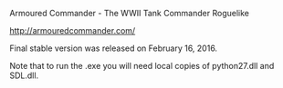 Armoured Commander - The WWII Tank Commander Roguelike

http://armouredcommander.com/

Final stable version was released on February 16, 2016.

Note that to run the .exe you will need local copies of python27.dll and SDL.dll.
